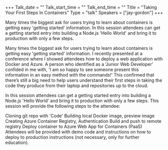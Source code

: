 +++
Talk_date = ""
Talk_start_time = ""
Talk_end_time = ""
Title = "Taking Your First Steps In Containers"
Type = "talk"
Speakers = ["jay-gordon"]
+++

Many times the biggest ask for users trying to learn about containers is getting easy 'getting started' information. In this session attendees can get a getting started entry into building a Node.js 'Hello World' and bring it to production with only a few steps.

Many times the biggest ask for users trying to learn about containers is getting easy 'getting started' information. I recently presented at a conference where I showed attendees how to deploy a web application with Docker and Azure. A person who identified as a 'Junior Web Developer' confided in me with, 'I am so happy to see someone present this information in an easy method with the commands!' This confirmed that there’s still a big need to help users understand their first steps in taking the code they produce from their laptop and repositories up to the cloud.

In this session attendees can get a getting started entry into building a Node.js 'Hello World' and bring it to production with only a few steps. This session will provide the following steps to the attendee:

Cloning git repo with 'Code'
Building local Docker image, preview image
Creating Azure Container Registry, Authentication
Build and push to remote registry
Deploy container to Azure Web App for Containers (PaaS)
Attendees will be provided with demo code and instructions on how to deploy to production instructions (not necessary, only for further education).
